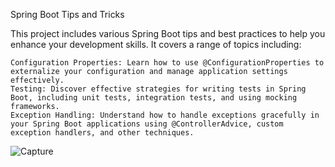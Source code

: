 
Spring Boot Tips and Tricks

This project includes various Spring Boot tips and best practices to help you enhance your development skills. It covers a range of topics including:

    Configuration Properties: Learn how to use @ConfigurationProperties to externalize your configuration and manage application settings effectively.
    Testing: Discover effective strategies for writing tests in Spring Boot, including unit tests, integration tests, and using mocking frameworks.
    Exception Handling: Understand how to handle exceptions gracefully in your Spring Boot applications using @ControllerAdvice, custom exception handlers, and other techniques.


![Capture](https://github.com/fatemehSalem/springBootTips/assets/42536170/2445ae3f-0377-4ba7-8750-2ce13f91a678)

